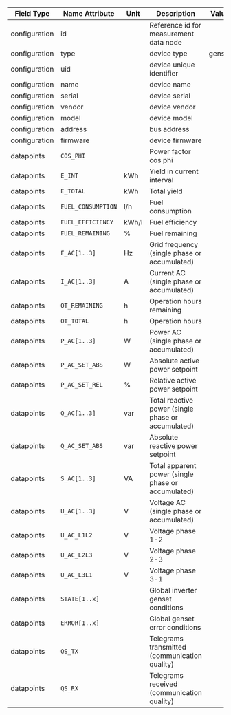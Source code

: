 | Field Type    | Name Attribute     | Unit  | Description                                        | Value  | Required | Example                       | Version |
|---------------|--------------------|-------|----------------------------------------------------|--------|----------|-------------------------------|---------|
| configuration | id                 |       | Reference id for measurement data node             |        | x        | <device id=“1“ type=“genset“> | 2.0.9   |
| configuration | type               |       | device type                                        | genset | x        | <device id=“1“ type=“genset“> | 2.0.9   |
| configuration | uid                |       | device unique identifier                           |        | x        | <uid>GEN12345</uid>           | 2.0.9   |
| configuration | name               |       | device name                                        |        |          | <name>Genset A</name>         | 2.0.9   |
| configuration | serial             |       | device serial                                      |        |          | <serial>GEN11.22.33</serial>  | 2.0.9   |
| configuration | vendor             |       | device vendor                                      |        |          | <vendor>Vendor 123</vendor>   | 2.0.9   |
| configuration | model              |       | device model                                       |        |          | <model>Model ABC</model>      | 2.0.9   |
| configuration | address            |       | bus address                                        |        |          | <address>1</address>          | 2.0.9   |
| configuration | firmware           |       | device firmware                                    |        |          | <firmware>1.23.3</firmware>   | 2.0.9   |
| datapoints    | `COS_PHI`          |       | Power factor cos phi                               |        |          |                               |         |
| datapoints    | `E_INT`            | kWh   | Yield in current interval                          |        |          |                               |         |
| datapoints    | `E_TOTAL`          | kWh   | Total yield                                        |        |          |                               |         |
| datapoints    | `FUEL_CONSUMPTION` | l/h   | Fuel consumption                                   |        |          |                               |         |
| datapoints    | `FUEL_EFFICIENCY`  | kWh/l | Fuel efficiency                                    |        |          |                               |         |
| datapoints    | `FUEL_REMAINING`   | %     | Fuel remaining                                     |        |          |                               |         |
| datapoints    | `F_AC[1..3]`       | Hz    | Grid frequency (single phase or accumulated)       |        |          |                               |         |
| datapoints    | `I_AC[1..3]`       | A     | Current AC (single phase or accumulated)           |        |          |                               |         |
| datapoints    | `OT_REMAINING`     | h     | Operation hours remaining                          |        |          |                               |         |
| datapoints    | `OT_TOTAL`         | h     | Operation hours                                    |        |          |                               |         |
| datapoints    | `P_AC[1..3]`       | W     | Power AC (single phase or accumulated)             |        |          |                               |         |
| datapoints    | `P_AC_SET_ABS`     | W     | Absolute active power setpoint                     |        |          |                               |         |
| datapoints    | `P_AC_SET_REL`     | %     | Relative active power setpoint                     |        |          |                               |         |
| datapoints    | `Q_AC[1..3]`       | var   | Total reactive power (single phase or accumulated) |        |          |                               |         |
| datapoints    | `Q_AC_SET_ABS`     | var   | Absolute reactive power setpoint                   |        |          |                               |         |
| datapoints    | `S_AC[1..3]`       | VA    | Total apparent power (single phase or accumulated) |        |          |                               |         |
| datapoints    | `U_AC[1..3]`       | V     | Voltage AC (single phase or accumulated)           |        |          |                               |         |
| datapoints    | `U_AC_L1L2`        | V     | Voltage phase 1-2                                  |        |          |                               |         |
| datapoints    | `U_AC_L2L3`        | V     | Voltage phase 2-3                                  |        |          |                               |         |
| datapoints    | `U_AC_L3L1`        | V     | Voltage phase 3-1                                  |        |          |                               |         |
| datapoints    | `STATE[1..x]`      |       | Global inverter genset conditions                  |        |          |                               |         |
| datapoints    | `ERROR[1..x]`      |       | Global genset error conditions                     |        |          |                               |         |
| datapoints    | `QS_TX`            |       | Telegrams transmitted (communication quality)      |        |          |                               |         |
| datapoints    | `QS_RX`            |       | Telegrams received (communication quality)         |        |          |                               |         |
